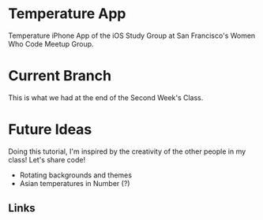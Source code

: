 # Temperature App

Temperature iPhone App of the iOS Study Group at San Francisco's Women Who Code Meetup Group.

# Current Branch

This is what we had at the end of the Second Week's Class.

# Future Ideas
Doing this tutorial, I'm inspired by the creativity of the other people in my class! Let's share code! 
* Rotating backgrounds and themes
* Asian temperatures in Number (?)



## Links